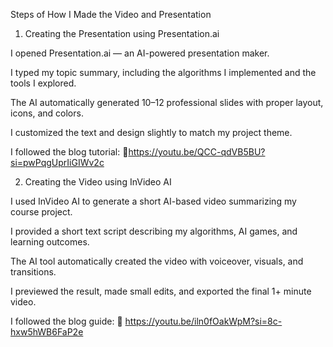 Steps of How I Made the Video and Presentation

1. Creating the Presentation using Presentation.ai

I opened Presentation.ai
 — an AI-powered presentation maker.

I typed my topic summary, including the algorithms I implemented and the tools I explored.

The AI automatically generated 10–12 professional slides with proper layout, icons, and colors.

I customized the text and design slightly to match my project theme.

I followed the blog tutorial:
🔗https://youtu.be/QCC-qdVB5BU?si=pwPqgUprIiGIWv2c


2. Creating the Video using InVideo AI

I used InVideo AI
 to generate a short AI-based video summarizing my course project.

I provided a short text script describing my algorithms, AI games, and learning outcomes.

The AI tool automatically created the video with voiceover, visuals, and transitions.

I previewed the result, made small edits, and exported the final 1+ minute video.

I followed the blog guide:
🔗 https://youtu.be/iln0fOakWpM?si=8c-hxw5hWB6FaP2e
